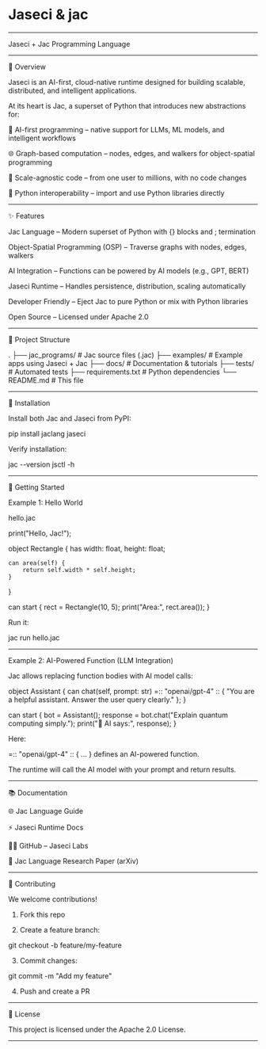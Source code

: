 # Jaseci & jac
---

Jaseci + Jac Programming Language

---

📌 Overview

Jaseci is an AI-first, cloud-native runtime designed for building scalable, distributed, and intelligent applications.

At its heart is Jac, a superset of Python that introduces new abstractions for:

🤖 AI-first programming – native support for LLMs, ML models, and intelligent workflows

🌐 Graph-based computation – nodes, edges, and walkers for object-spatial programming

🚀 Scale-agnostic code – from one user to millions, with no code changes

🐍 Python interoperability – import and use Python libraries directly



---

✨ Features

Jac Language – Modern superset of Python with {} blocks and ; termination

Object-Spatial Programming (OSP) – Traverse graphs with nodes, edges, walkers

AI Integration – Functions can be powered by AI models (e.g., GPT, BERT)

Jaseci Runtime – Handles persistence, distribution, scaling automatically

Developer Friendly – Eject Jac to pure Python or mix with Python libraries

Open Source – Licensed under Apache 2.0



---

📂 Project Structure

.
├── jac_programs/        # Jac source files (.jac)
├── examples/            # Example apps using Jaseci + Jac
├── docs/                # Documentation & tutorials
├── tests/               # Automated tests
├── requirements.txt     # Python dependencies
└── README.md            # This file


---

🔧 Installation

Install both Jac and Jaseci from PyPI:

pip install jaclang jaseci

Verify installation:

jac --version
jsctl -h


---

🚀 Getting Started

Example 1: Hello World

hello.jac

print("Hello, Jac!");

object Rectangle {
    has width: float, height: float;

    can area(self) {
        return self.width * self.height;
    }
}

can start {
    rect = Rectangle(10, 5);
    print("Area:", rect.area());
}

Run it:

jac run hello.jac


---

Example 2: AI-Powered Function (LLM Integration)

Jac allows replacing function bodies with AI model calls:

object Assistant {
    can chat(self, prompt: str) =:: "openai/gpt-4" :: {
        "You are a helpful assistant. Answer the user query clearly."
    };
}

can start {
    bot = Assistant();
    response = bot.chat("Explain quantum computing simply.");
    print("🤖 AI says:", response);
}

Here:

=:: "openai/gpt-4" :: { ... } defines an AI-powered function.

The runtime will call the AI model with your prompt and return results.



---

📚 Documentation

🌐 Jac Language Guide

⚡ Jaseci Runtime Docs

🧑‍💻 GitHub – Jaseci Labs

📄 Jac Language Research Paper (arXiv)



---

🤝 Contributing

We welcome contributions!

1. Fork this repo


2. Create a feature branch:

git checkout -b feature/my-feature


3. Commit changes:

git commit -m "Add my feature"


4. Push and create a PR



---

📜 License

This project is licensed under the Apache 2.0 License.


---


